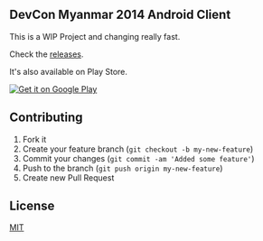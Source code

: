 DevCon Myanmar 2014 Android Client
----------------------------------

This is a WIP Project and changing really fast.

Check the [releases](https://github.com/DevConMyanmar/devcon-android-2014/releases).

It's also available on Play Store.

<a href="https://play.google.com/store/apps/details?id=org.devconmyanmar.apps.devcon">
  <img alt="Get it on Google Play" src="https://developer.android.com/images/brand/en_generic_rgb_wo_45.png" />
</a>

## Contributing

 1. Fork it
 2. Create your feature branch (`git checkout -b my-new-feature`)
 3. Commit your changes (`git commit -am 'Added some feature'`)
 4. Push to the branch (`git push origin my-new-feature`)
 5. Create new Pull Request

## License
[MIT](http://www.opensource.org/licenses/MIT)

